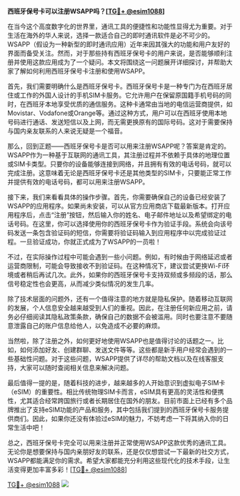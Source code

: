 **西班牙保号卡可以注册WSAPP吗？[[TG💪+ @esim1088](https://t.me/s/esim1088)]**

在当今这个高度数字化的世界里，通讯工具的便捷性和功能性显得尤为重要。对于生活在海外的华人来说，选择一款适合自己的即时通讯软件是必不可少的。WSAPP（假设为一种新型的即时通讯应用）近年来因其强大的功能和用户友好的界面而备受关注。然而，对于那些持有西班牙保号卡的用户来说，是否能够顺利注册并使用这款应用成为了一个疑问。本文将围绕这一问题展开详细探讨，并帮助大家了解如何利用西班牙保号卡注册和使用WSAPP。

首先，我们需要明确什么是西班牙保号卡。西班牙保号卡是一种专门为在西班牙居住或工作的外国人设计的手机SIM卡服务。它允许用户在保留原国籍手机号码的同时，在西班牙本地享受优质的通信服务。这种卡通常由当地的电信运营商提供，如Movistar、Vodafone或Orange等。通过这种方式，用户可以在西班牙使用本地号码进行通话、发送短信以及上网，而无需更换原有的国际号码。这对于需要保持与国内亲友联系的人来说无疑是一个福音。

那么，回到正题——西班牙保号卡是否可以用来注册WSAPP呢？答案是肯定的。WSAPP作为一种基于互联网的通讯工具，其注册过程并不依赖于具体的地理位置或SIM卡类型。只要你的设备能够连接到网络，并且拥有有效的电话号码，就可以完成注册。这意味着无论是西班牙保号卡还是其他类型的SIM卡，只要能正常工作并提供有效的电话号码，都可以用来注册WSAPP。

接下来，我们来看看具体的操作步骤。首先，你需要确保自己的设备已经安装了WSAPP的应用程序。如果尚未安装，可以从官方应用商店下载最新版本。打开应用程序后，点击“注册”按钮，然后输入你的姓名、电子邮件地址以及希望绑定的电话号码。在这里，你可以选择使用你的西班牙保号卡作为验证手段。系统会向该号码发送一条包含验证码的短信，你需要将验证码输入到应用程序中以完成验证过程。一旦验证成功，你就正式成为了WSAPP的一员啦！

不过，在实际操作过程中可能会遇到一些小问题。例如，有时候由于网络延迟或者运营商限制，可能会导致接收不到验证码。在这种情况下，建议尝试更换Wi-Fi环境或者稍后再试几次。此外，如果你的西班牙保号卡支持双频或多频段的话，那么信号稳定性也会更高，从而减少类似情况的发生几率。

除了技术层面的问题外，还有一个值得注意的地方就是隐私保护。随着移动互联网的发展，个人信息安全越来越受到人们的重视。因此，在注册任何新应用之前，请务必仔细阅读其隐私政策条款，确保自己的数据不会被滥用。同时也要注意不要随意泄露自己的账户信息给他人，以免造成不必要的麻烦。

当然啦，除了注册之外，如何更好地使用WSAPP也是值得讨论的话题之一。比如，如何添加好友、创建群聊、发送文件等等。这些都是新手用户经常会遇到的一些基础性问题。对于这些问题，WSAPP提供了详尽的帮助文档以及在线客服支持，大家可以随时查阅相关信息来解决问题。

最后值得一提的是，随着科技的进步，越来越多的人开始意识到虚拟电子SIM卡（eSIM）的重要性。相比传统物理SIM卡而言，eSIM具有更高的灵活性和便携性，尤其适合经常跨国旅行或者长期居住在国外的朋友。目前市面上已经有多个品牌推出了支持eSIM功能的产品和服务，其中包括我们提到的西班牙保号卡服务提供商们。因此，如果你还没有体验过eSIM的魅力，不妨考虑一下将其纳入你的日常生活中吧！

总之，西班牙保号卡完全可以用来注册并正常使用WSAPP这款优秀的通讯工具。无论你是想要保持与国内亲朋好友的联系，还是仅仅想尝试一下最新的社交方式，WSAPP都能满足你的需求。希望大家都能充分利用这些现代化的技术手段，让生活变得更加丰富多彩！[[TG💪+ @esim1088](https://t.me/s/esim1088)]

[TG💪+ @esim1088](https://t.me/s/esim1088) ![](https://i.postimg.cc/4NQfJmqS/Snipaste-2025-05-13-00-14-12.png)